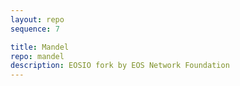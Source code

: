 ```yaml
---
layout: repo
sequence: 7

title: Mandel
repo: mandel
description: EOSIO fork by EOS Network Foundation
---
```

